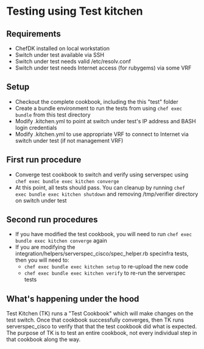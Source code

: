 # Testing using Test kitchen

## Requirements

 - ChefDK installed on local workstation
 - Switch under test available via SSH
 - Switch under test needs valid /etc/resolv.conf
 - Switch under test needs Internet access (for rubygems) via some VRF

## Setup

 - Checkout the complete cookbook, including the this "test" folder
 - Create a bundle environment to run the tests from using ```chef exec bundle``` from this test directory
 - Modify .kitchen.yml to point at switch under test's IP address and BASH login credentials
 - Modify .kitchen.yml to use appropriate VRF to connect to Internet via switch under test (if not management VRF)

## First run procedure

 - Converge test cookbook to switch and verify using serverspec using ```chef exec bundle exec kitchen converge```
 - At this point, all tests should pass. You can cleanup by running ```chef exec bundle exec kitchen shutdown``` and removing /tmp/verifier directory on switch under test

## Second run procedures

 - If you have modified the test cookbook, you will need to run ```chef exec bundle exec kitchen converge``` again
 - If you are modifying the integration/helpers/serverspec_cisco/spec_helper.rb specinfra tests, then you will need to:
   - ```chef exec bundle exec kitchen setup``` to re-upload the new code
   - ```chef exec bundle exec kitchen verify``` to re-run the serverspec tests

## What's happening under the hood

Test Kitchen (TK) runs a "Test Cookbook" which will make changes on the test switch. Once that cookbook successfully converges, then TK runs serverspec_cisco to verify that that the test cookbook did what is expected. The purpose of TK is to test an entire cookbook, not every individual step in that cookbook along the way.

